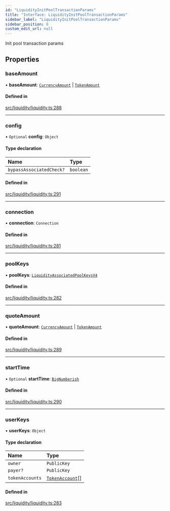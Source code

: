 ```yaml
---
id: "LiquidityInitPoolTransactionParams"
title: "Interface: LiquidityInitPoolTransactionParams"
sidebar_label: "LiquidityInitPoolTransactionParams"
sidebar_position: 0
custom_edit_url: null
---
```


Init pool transaction params

## Properties

### baseAmount

• **baseAmount**: [`CurrencyAmount`](../classes/CurrencyAmount.md) \| [`TokenAmount`](../classes/TokenAmount.md)

#### Defined in

[src/liquidity/liquidity.ts:288](https://github.com/raydium-io/raydium-sdk/blob/3d95730/src/liquidity/liquidity.ts#L288)

___

### config

• `Optional` **config**: `Object`

#### Type declaration

| Name | Type |
| :------ | :------ |
| `bypassAssociatedCheck?` | `boolean` |

#### Defined in

[src/liquidity/liquidity.ts:291](https://github.com/raydium-io/raydium-sdk/blob/3d95730/src/liquidity/liquidity.ts#L291)

___

### connection

• **connection**: `Connection`

#### Defined in

[src/liquidity/liquidity.ts:281](https://github.com/raydium-io/raydium-sdk/blob/3d95730/src/liquidity/liquidity.ts#L281)

___

### poolKeys

• **poolKeys**: [`LiquidityAssociatedPoolKeysV4`](LiquidityAssociatedPoolKeysV4.md)

#### Defined in

[src/liquidity/liquidity.ts:282](https://github.com/raydium-io/raydium-sdk/blob/3d95730/src/liquidity/liquidity.ts#L282)

___

### quoteAmount

• **quoteAmount**: [`CurrencyAmount`](../classes/CurrencyAmount.md) \| [`TokenAmount`](../classes/TokenAmount.md)

#### Defined in

[src/liquidity/liquidity.ts:289](https://github.com/raydium-io/raydium-sdk/blob/3d95730/src/liquidity/liquidity.ts#L289)

___

### startTime

• `Optional` **startTime**: [`BigNumberish`](../modules.md#bignumberish)

#### Defined in

[src/liquidity/liquidity.ts:290](https://github.com/raydium-io/raydium-sdk/blob/3d95730/src/liquidity/liquidity.ts#L290)

___

### userKeys

• **userKeys**: `Object`

#### Type declaration

| Name | Type |
| :------ | :------ |
| `owner` | `PublicKey` |
| `payer?` | `PublicKey` |
| `tokenAccounts` | [`TokenAccount`](TokenAccount.md)[] |

#### Defined in

[src/liquidity/liquidity.ts:283](https://github.com/raydium-io/raydium-sdk/blob/3d95730/src/liquidity/liquidity.ts#L283)
